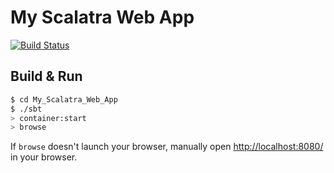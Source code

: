 # My Scalatra Web App #

[![Build Status](https://travis-ci.org/Otann/tanaka.png?branch=master)](https://travis-ci.org/Otann/tanaka)

## Build & Run ##

```sh
$ cd My_Scalatra_Web_App
$ ./sbt
> container:start
> browse
```

If `browse` doesn't launch your browser, manually open [http://localhost:8080/](http://localhost:8080/) in your browser.
